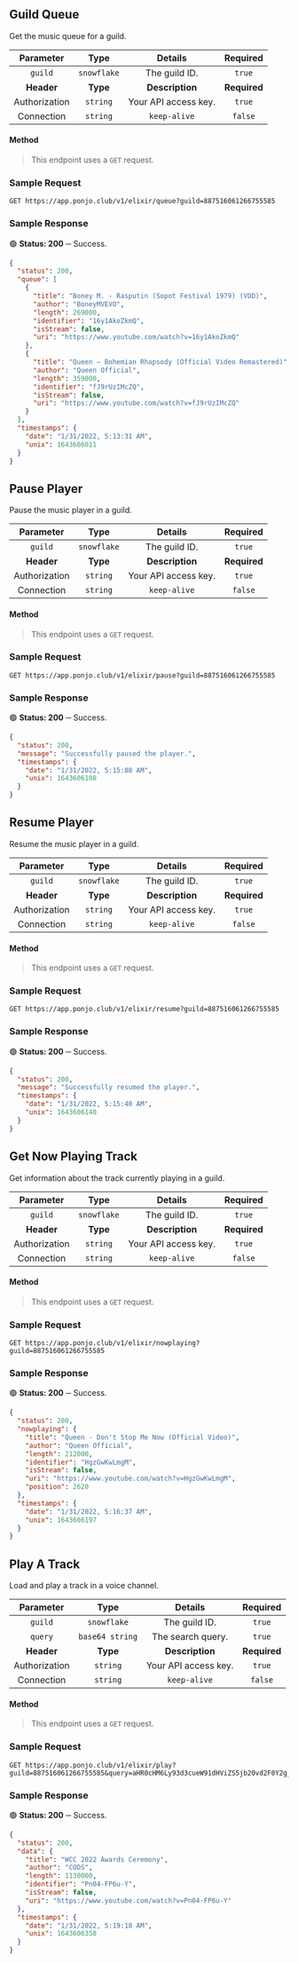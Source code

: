 ## Guild Queue

Get the music queue for a guild.

| **Parameter** | **Type** | **Details** | **Required** |
| :---: | :---: | :---: | :---: |
| `guild` | `snowflake` | The guild ID. | `true` |
| **Header** | **Type** | **Description** | **Required** |
| Authorization | `string` | Your API access key. | `true` |
| Connection | `string` | `keep-alive` | `false` |

#### Method
> This endpoint uses a `GET` request.

### Sample Request

```
GET https://app.ponjo.club/v1/elixir/queue?guild=887516061266755585
```

### Sample Response

🟢 **Status: 200** ─ Success.
```json
{
  "status": 200,
  "queue": [
    {
      "title": "Boney M. - Rasputin (Sopot Festival 1979) (VOD)",
      "author": "BoneyMVEVO",
      "length": 269000,
      "identifier": "16y1AkoZkmQ",
      "isStream": false,
      "uri": "https://www.youtube.com/watch?v=16y1AkoZkmQ"
    },
    {
      "title": "Queen – Bohemian Rhapsody (Official Video Remastered)",
      "author": "Queen Official",
      "length": 359000,
      "identifier": "fJ9rUzIMcZQ",
      "isStream": false,
      "uri": "https://www.youtube.com/watch?v=fJ9rUzIMcZQ"
    }
  ],
  "timestamps": {
    "date": "1/31/2022, 5:13:31 AM",
    "unix": 1643606011
  }
}
```

## Pause Player

Pause the music player in a guild.

| **Parameter** | **Type** | **Details** | **Required** |
| :---: | :---: | :---: | :---: |
| `guild` | `snowflake` | The guild ID. | `true` |
| **Header** | **Type** | **Description** | **Required** |
| Authorization | `string` | Your API access key. | `true` |
| Connection | `string` | `keep-alive` | `false` |

#### Method
> This endpoint uses a `GET` request.

### Sample Request

```
GET https://app.ponjo.club/v1/elixir/pause?guild=887516061266755585
```

### Sample Response

🟢 **Status: 200** ─ Success.
```json
{
  "status": 200,
  "message": "Successfully paused the player.",
  "timestamps": {
    "date": "1/31/2022, 5:15:08 AM",
    "unix": 1643606108
  }
}
```

## Resume Player

Resume the music player in a guild.

| **Parameter** | **Type** | **Details** | **Required** |
| :---: | :---: | :---: | :---: |
| `guild` | `snowflake` | The guild ID. | `true` |
| **Header** | **Type** | **Description** | **Required** |
| Authorization | `string` | Your API access key. | `true` |
| Connection | `string` | `keep-alive` | `false` |

#### Method
> This endpoint uses a `GET` request.

### Sample Request

```
GET https://app.ponjo.club/v1/elixir/resume?guild=887516061266755585
```

### Sample Response

🟢 **Status: 200** ─ Success.
```json
{
  "status": 200,
  "message": "Successfully resumed the player.",
  "timestamps": {
    "date": "1/31/2022, 5:15:40 AM",
    "unix": 1643606140
  }
}
```

## Get Now Playing Track

Get information about the track currently playing in a guild.

| **Parameter** | **Type** | **Details** | **Required** |
| :---: | :---: | :---: | :---: |
| `guild` | `snowflake` | The guild ID. | `true` |
| **Header** | **Type** | **Description** | **Required** |
| Authorization | `string` | Your API access key. | `true` |
| Connection | `string` | `keep-alive` | `false` |

#### Method
> This endpoint uses a `GET` request.

### Sample Request

```
GET https://app.ponjo.club/v1/elixir/nowplaying?guild=887516061266755585
```

### Sample Response

🟢 **Status: 200** ─ Success.
```json
{
  "status": 200,
  "nowplaying": {
    "title": "Queen - Don't Stop Me Now (Official Video)",
    "author": "Queen Official",
    "length": 212000,
    "identifier": "HgzGwKwLmgM",
    "isStream": false,
    "uri": "https://www.youtube.com/watch?v=HgzGwKwLmgM",
    "position": 2620
  },
  "timestamps": {
    "date": "1/31/2022, 5:16:37 AM",
    "unix": 1643606197
  }
}
```

## Play A Track

Load and play a track in a voice channel.

| **Parameter** | **Type** | **Details** | **Required** |
| :---: | :---: | :---: | :---: |
| `guild` | `snowflake` | The guild ID. | `true` |
| `query` | `base64 string` | The search query. | `true` |
| **Header** | **Type** | **Description** | **Required** |
| Authorization | `string` | Your API access key. | `true` |
| Connection | `string` | `keep-alive` | `false` |

#### Method
> This endpoint uses a `GET` request.

### Sample Request

```
GET https://app.ponjo.club/v1/elixir/play?guild=887516061266755585&query=aHR0cHM6Ly93d3cueW91dHViZS5jb20vd2F0Y2g_dj1qbVQxcHlCRGloOA
```

### Sample Response

🟢 **Status: 200** ─ Success.
```json
{
  "status": 200,
  "data": {
    "title": "WCC 2022 Awards Ceremony",
    "author": "CODS",
    "length": 1130000,
    "identifier": "Pn04-FP6u-Y",
    "isStream": false,
    "uri": "https://www.youtube.com/watch?v=Pn04-FP6u-Y"
  },
  "timestamps": {
    "date": "1/31/2022, 5:19:18 AM",
    "unix": 1643606358
  }
}
```